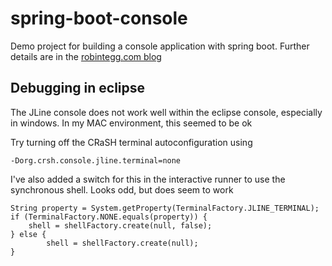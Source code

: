 # spring-boot-console
Demo project for building a console application with spring boot. Further details are in the [robintegg.com blog](http://robintegg.com) 

## Debugging in eclipse

The JLine console does not work well within the eclipse console, especially in windows. In my MAC environment, this seemed to be ok

Try turning off the CRaSH terminal autoconfiguration using

	-Dorg.crsh.console.jline.terminal=none

I've also added a switch for this in the interactive runner to use the synchronous shell. Looks odd, but does seem to work

	String property = System.getProperty(TerminalFactory.JLINE_TERMINAL);
	if (TerminalFactory.NONE.equals(property)) {	
		shell = shellFactory.create(null, false);
	} else {
			shell = shellFactory.create(null);
	}
